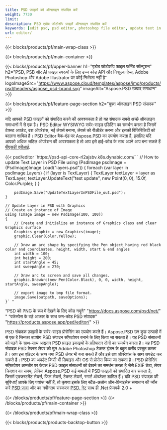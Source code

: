 ```yaml
---
title: PSD फ़ाइलों को ऑनलाइन संपादित करें
weight: 7730
limit: 
description: PSD एडोब फोटोशॉप फ़ाइलें ऑनलाइन संपादित करें
keywords: [edit psd, psd editor, photoshop file editor, update text in psd, update psd]
url: editor/
---
```


{{< blocks/products/pf/main-wrap-class >}}


{{< blocks/products/pf/main-container >}}

{{< blocks/products/pf/upper-banner h1="एडोब फोटोशॉप फाइल फॉर्मेट सॉल्यूशन" h2="PSD, PSB और AI फ़ाइल स्वरूपों के लिए उच्च कोड API और निःशुल्क ऐप्स, Adobe Photoshop और Adobe Illustrator पर कोई निर्भरता नहीं है" logoImageSrc="https://www.aspose.cloud/templates/aspose/img/products/psd/headers/aspose_psd-brand.svg" imageAlt="Aspose.PSD उत्पाद समाधान" >}}

{{< blocks/products/pf/feature-page-section h2="मुफ्त ऑनलाइन PSD संपादक" >}}
<p>यदि आपको PSD फ़ाइलों को संपादित करने की आवश्यकता है तो यह संपादक सबसे अच्छे ऑनलाइन समाधानों में से एक है। PSD Editor WYSIWYG सर्वर-साइड एडिटिंग का समर्थन करता है जिसमें टेक्स्ट अपडेट, ब्रश ऑपरेशंस, नई लेयर्स बनाना, लेयर्स को रीऑर्डर करना और इसकी विजिबिलिटी को बदलना शामिल है। PSD Editor बैक-एंड पर Aspose.PSD का उपयोग करता है, इसलिए यदि आपको अधिक जटिल ऑपरेशन की आवश्यकता है तो आप इसे हाई-कोड के साथ अपने आप बना सकते हैं <a href="/psd/{{< lang-code >}}">पीएसडी एपीआई</a>.</p>
{{< psd/editor `https://psd-api-core-rl2ajsbv.k8s.dynabic.com/` 
`	// How to update Text Layer in PSD File
	using (PsdImage psdImage = (PsdImage)Image.Load("layers.psd"))
  	{
		foreach (var layer in psdImage.Layers)
		{
			if (layer is TextLayer)
			{
				TextLayer textLayer = layer as TextLayer;
				textLayer.UpdateText("test update", new Point(0, 0), 15.0f, Color.Purple);
			}
		}

		psdImage.Save("UpdateTextLayerInPSDFile_out.psd");
	}
	
	// Update Layer in PSD with Graphics
	// Create an instance of Image
	using (Image image = new PsdImage(100, 100))
	{
		// Create and initialize an instance of Graphics class and clear Graphics surface
		Graphics graphic = new Graphics(image);
		graphic.Clear(Color.Yellow);

		// Draw an arc shape by specifying the Pen object having red black color and coordinates, height, width, start & end angles                 
		int width = 100;
		int height = 200;
		int startAngle = 45;
		int sweepAngle = 270;

		// Draw arc to screen and save all changes.
		graphic.DrawArc(new Pen(Color.Black), 0, 0, width, height, startAngle, sweepAngle);

		// export image to bmp file format.
		image.Save(outpath, saveOptions);
	}` "
“PSD को PNG के रूप में देखने के लिए कोड नमूने"  "https://docs.aspose.com/psd/net/" "
“वर्कस्पेस के बड़े आकार के साथ कम-कोड PSD संपादक" "https://products.aspose.app/psd/editor/" >}}
<p>PSD संपादक फ़ाइलों के सर्वर-साइड प्रोसेसिंग का उपयोग करते हैं। Aspose.PSD उन कुछ उत्पादों में से एक है जिनका उपयोग PSD संपादन सॉफ़्टवेयर बनाने के लिए किया जा सकता है। यह PSD संसाधनों को पढ़ने के साथ-साथ अद्यतन PSD फ़ाइल इकाइयों के प्रतिपादन दोनों का समर्थन करता है। यह PSD संपादक PSD टेक्स्ट लेयर को मूल Adobe Photoshop टेक्स्ट इंजन के बहुत करीब प्रस्तुत करता है। आप इस एडिटर के साथ नया PSD लेयर भी बना सकते हैं और इसे ब्रश ऑपरेशंस के साथ अपडेट कर सकते हैं। PSD का अपडेट किसी भी डिवाइस और OS से प्रोसेस किया जा सकता है। PSD प्रोसेसिंग सॉफ़्टवेयर आमतौर पर केवल PSD फ़ाइल संसाधनों को देखने का समर्थन करता है जैसे EXIF डेटा, लेयर क्रिएशन का समय, लेकिन Aspose.PSD कई मामलों में PSD फ़ाइलों को संपादित कर सकता है, जिसमें एडजस्टमेंट लेयर्स, फिल लेयर्स, टेक्स्ट लेयर्स, स्मार्ट ऑब्जेक्ट शामिल हैं। यदि PSD संपादक की सुविधाएँ आपके लिए पर्याप्त नहीं हैं, तो कृपया इसके लिए स्टैंड-अलोन ऑन-प्रिमाइसेस समाधान की जाँच करें <a href="/psd/{{< lang-code >}}java">PSD जावा</a> और का नवीनतम संस्करण <a href="/psd/{{< lang-code >}}net">PSD. नेट</a> साथ ही .Net फ्रेमवर्क 2.0 +</p>

{{< /blocks/products/pf/feature-page-section >}}
{{< /blocks/products/pf/main-container >}}


{{< /blocks/products/pf/main-wrap-class >}}

{{< blocks/products/products-backtop-button >}}

